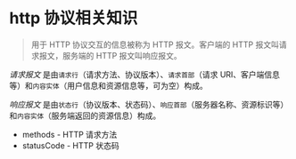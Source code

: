 # http 协议相关知识

> 用于 HTTP 协议交互的信息被称为 HTTP 报文。客户端的 HTTP 报文叫请求报文，服务端的 HTTP 报文叫响应报文。

*请求报文* 是由`请求行`（请求方法、协议版本）、`请求首部`（请求 URI、客户端信息等）和`内容实体`（用户信息和资源信息等，可为空）构成。

*响应报文* 是由`状态行`（协议版本、状态码）、`响应首部`（服务器名称、资源标识等）和`内容实体`（服务端返回的资源信息）构成。

- methods - HTTP 请求方法
- statusCode - HTTP 状态码
